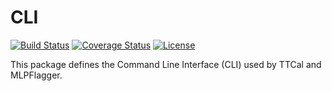 # CLI

[![Build Status](https://travis-ci.org/mweastwood/CLI.jl.svg?branch=master)](https://travis-ci.org/mweastwood/CLI.jl)
[![Coverage Status](https://coveralls.io/repos/mweastwood/CLI.jl/badge.svg?branch=master)](https://coveralls.io/r/mweastwood/CLI.jl?branch=master)
[![License](https://img.shields.io/badge/license-GPLv3%2B-blue.svg)](LICENSE.md)

This package defines the Command Line Interface (CLI) used by TTCal and MLPFlagger.

